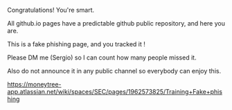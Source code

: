 Congratulations! You're smart.

All github.io pages have a predictable github public repository, and here you are.

This is a fake phishing page, and you tracked it !

Please DM me (Sergio) so I can count how many people missed it.

Also do not announce it in any public channel so everybody can enjoy this.

https://moneytree-app.atlassian.net/wiki/spaces/SEC/pages/1962573825/Training+Fake+phishing
